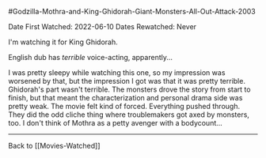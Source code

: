 #Godzilla-Mothra-and-King-Ghidorah-Giant-Monsters-All-Out-Attack-2003

Date First Watched:  2022-06-10
Dates Rewatched:  Never

I'm watching it for King Ghidorah.

English dub has *terrible* voice-acting, apparently...

I was pretty sleepy while watching this one, so my impression was worsened by that, but the impression I got was that it was pretty terrible.  Ghidorah's part wasn't terrible.  The monsters drove the story from start to finish, but that meant the characterization and personal drama side was pretty weak.  The movie felt kind of forced.  Everything pushed through.  They did the odd cliche thing where troublemakers got axed by monsters, too.  I don't think of Mothra as a petty avenger with a bodycount...

---
Back to [[Movies-Watched]]